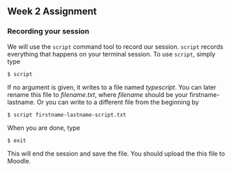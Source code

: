 ## Week 2 Assignment

### Recording your session

We will use the `script` command tool to record our session. `script` records everything that happens on your terminal session. To use `script`, simply type

```console
$ script
```

If no argument is given, it writes to a file named _typescript_. You can later rename this file to _filename.txt_, where _filename_ should be your firstname-lastname. Or you can write to a different file from the beginning by 

```console
$ script firstname-lastname-script.txt
```
When you are done, type

```console
$ exit
```
This will end the session and save the file. You should upload the this file to Moodle.
